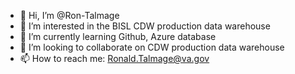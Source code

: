 - 👋 Hi, I’m @Ron-Talmage
- 👀 I’m interested in the BISL CDW production data warehouse
- 🌱 I’m currently learning Github, Azure database
- 💞️ I’m looking to collaborate on CDW production data warehouse
- 📫 How to reach me: Ronald.Talmage@va.gov

<!---
Ron-Talmage/Ron-Talmage is a ✨ special ✨ repository because its `README.md` (this file) appears on your GitHub profile.
You can click the Preview link to take a look at your changes.
--->
